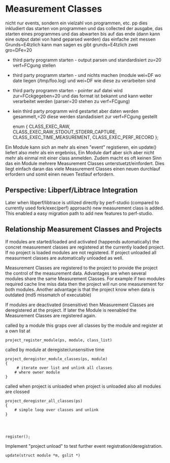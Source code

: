 # Measurement Classes

 nicht nur events, sondern ein vielzahl von programmen, etc. pp
 dies inkludiert das starten von programmen und das collected
 der ausgabe, das starten eines programmes und das abwarten
 bis auf das ende (dann kann eine output datei von hand geparsed werden)
 das einfache zeit messen
 Grunds=E4tzlich kann man sagen es gibt grunds=E4tzlich zwei gro=DFe=20

- third party programm starten - output parsen und standardisiert zu=20
  verf=FCgung stellen
- third party programm starten - und nichts machen (module wei=DF wo date
  liegen (/tmp/foo.log) und wei=DF wie diese zu verarbeiten sind
- third party programm starten - pointer auf datei wird zur=FCckgegeben=20
  und das format ist bekannt und kann weiter verarbeitet werden (parser=20
  stehen zu verf=FCgung)
- kein third party programm wird gestartet aber daten werden gesammelt,=20
  diese werden standadisiert zur verf=FCgung gestellt



    enum {
    CLASS_EXEC_RAW,
    CLASS_EXEC_RAW_STDOUT_STDERR_CAPTURE,
    CLASS_EXEC_TIME_MEASUREMENT,
    CLASS_EXEC_PERF_RECORD
    };


Ein Module kann sich an mehr als einen "event" registieren, ein update()
liefert also mehr als ein ergebniss, Ein Module darf aber sich aber nicht mehr
als einmal mit einer class anmelden. Zudem macht es oft keinen Sinn das ein
Module mehrere Measurement Classes unterstuetzt/einfordert. Dies liegt einfach
daran das viele Measurement Classes einen neuen durchlauf erfordern und somit
einen neuen Testlauf erfordern.

## Perspective: Libperf/Libtrace Integration

Later when libperf/libtrace is utilized directly by perf-studio (compared to
currently used fork/exec(perf) approach) new measurement class is added. This
enabled a easy migration path to add new features to perf-studio.



## Relationship Measurement Classes and Projects

If modules are started/loaded and activated (happends automatically) the
concret measurement classes are registered at the currently loaded project. If
no project is loaded modules are not registered.  If project unloaded all
measurment classes are automatically unloaded as well.

Measurement Classes are registered to the project to provide the project
the control of the measurement
data. Advantages are when several modules share the same Measurement
Classes. For example if
two modules required cache line miss data then the project will run one
measurement for both
modules.
Another advantage is that the project know when data is outdated (md5
missmatch of executable)

If modules are deactivated (insensitive) then Measurement Classes are
deregistered at the project. If later the Module is reenabled the Measurement
Classes are registered again.


called by a module this graps over all classes by the module and register at a
own list at

    project_register_module(ps, module, class_list)


called by module at deregister/unsensitive time

    project_deregister_module_classes(ps, module)
    {
         # iterate over list and unlink all classes
        # where owner module
    }

called when project is unloaded
when project is unloaded also all modules are clossed

    project_deregister_all_classes(ps)
    {
        # simple loop over classes and unlink
    }




    register();



Implement "project unload" to test further event
registration/deregistration.


    update(struct module *m, gslit *)

